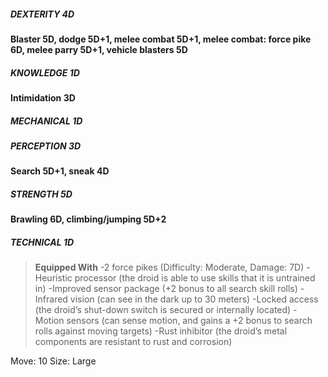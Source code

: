 ##### DEXTERITY 4D
**Blaster 5D, dodge 5D+1, melee combat 5D+1, melee combat: force pike 6D, melee parry 5D+1, vehicle blasters 5D**
##### KNOWLEDGE 1D
**Intimidation 3D**
##### MECHANICAL 1D
##### PERCEPTION 3D
**Search 5D+1, sneak 4D** 
##### STRENGTH 5D
**Brawling 6D, climbing/jumping 5D+2**
##### TECHNICAL 1D

> **Equipped With**
> -2 force pikes (Difficulty: Moderate, Damage: 7D)
> -Heuristic processor (the droid is able to use skills that it is untrained in)
> -Improved sensor package (+2 bonus to all search skill rolls)
> -Infrared vision (can see in the dark up to 30 meters)
> -Locked access (the droid’s shut-down switch is secured or internally located)
> -Motion sensors (can sense motion, and gains a +2 bonus to search rolls against moving targets)
> -Rust inhibitor (the droid’s metal components are resistant to rust and corrosion)

Move: 10
Size: Large